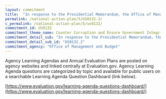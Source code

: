 ```yaml
---
layout: commitment
title:  "In response to the Presidential Memorandum, the Office of Management and Budget released OMB M-21-27, which reaffirms and expands on previous guidance on Learning Agendas and Annual Evaluation Plans. It articulates that Federal agencies are expected to use evidence whenever possible to further both mission and operations, and to commit to build evidence where it is lacking. Agencies are also expected to meaningfully engage a diverse array of stakeholders to ensure they are asking the most relevant and urgent questions, and generating needed information that will be used."
permalink: /national-action-plan/5/US0132-2/
c_permalink: /national-action-plan/5/us0132/
commitment_id: US0132
commitment_theme_name: Counter Corruption and Ensure Government Integrity and Accountability to the Public
commitment_detail_sub: "In response to the Presidential Memorandum, the Office of Management and Budget released OMB M-21-27, which reaffirms and expands on previous guidance on Learning Agendas and Annual Evaluation Plans. It articulates that Federal agencies are expected to use evidence whenever possible to further both mission and operations, and to commit to build evidence where it is lacking. Agencies are also expected to meaningfully engage a diverse array of stakeholders to ensure they are asking the most relevant and urgent questions, and generating needed information that will be used."
commitment_detail_sub_id: "US0132.2"
commitment_agency: "Office of Management and Budget"
---
```


Agency Learning Agendas and Annual Evaluation Plans are posted on agency websites and linked centrally at Evaluation.gov.  Agency Learning Agenda questions are categorized by topic and available for public users on a searchable Learning Agenda Question Dashboard (link below).

[https://www.evaluation.gov/learning-agenda-questions-dashboard/](https://www.evaluation.gov/learning-agenda-questions-dashboard/)